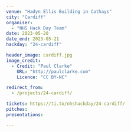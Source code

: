 ```yaml
---
venue: "Hadyn Ellis Building in Cathays"
city: "Cardiff"
organiser:
  - "NHS Hack Day Team"
date: 2023-05-20
date_end: 2023-05-21
hackday: "24-cardiff"

header_image: cardiff.jpg
image_credit: 
  - Credit: "Paul Clarke"
    URL: "http://paulclarke.com"
    Licence: "CC BY-NC"

redirect_from:
  - /projects/24-cardiff/

tickets: https://ti.to/nhshackday/24-cardiff/
pitches: 
presentations: 

---
```

